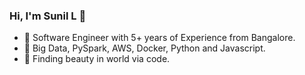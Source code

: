 ### Hi, I'm Sunil L 👋

- 👯 Software Engineer with 5+ years of Experience from Bangalore.
- 🔭 Big Data, PySpark, AWS, Docker, Python and Javascript.
- 🤔 Finding beauty in world via code.
